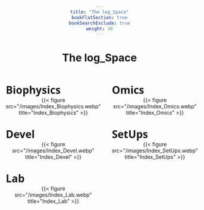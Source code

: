 ```yaml
---
title: "The log_Space"
bookFlatSection: true
bookSearchExclude: true
weight: 10
---
```


# The log_Space

<style>
    /*
    Alternatively, you can use Google Fonts to load the font from their servers.
    No need to host the TTF file yourself.
    @import url('https://fonts.googleapis.com/css2?family=Megrim&display=swap');
    */
    @font-face {
        font-family: 'Megrim';
        src: url('fonts/Megrim-Regular.ttf') format('truetype');
        font-weight: normal;
        font-style: normal;
    }
    body {
        text-align: center;
        margin: 20px;
    }
    .grid-container {
        display: grid;
        grid-template-columns: repeat(2, 1fr); /* 2 columns */
        grid-template-rows: repeat(3, auto); /* 3 rows */
        gap: 30px;
        max-width: 700px;
        margin: auto;
        margin-top: 50px;
    }
    .grid-item {
        display: flex;
        flex-direction: column;
        align-items: center;
    }
    .label {
        font-family: "Megrim", system-ui; /* With fallback option */
        font-size: clamp(22px, 3vw, 28px); /* Responsive font size */
        font-weight: bold;
        font-style: normal;
        align-self: flex-start; /* Aligns the label to the left */
    }
    .grid-item a {
        text-decoration: none;
    }
    .grid-item img {
        width: 100%;
        max-width: 350px; /* Adjust size */
        height: auto;
        border-radius: 5px; /* Optional rounded corners */
        cursor: pointer;
        transition: transform 0.2s ease-in-out;
    }
    .grid-item img:hover {
        transform: scale(1.05); /* Slight zoom effect */
    }
</style>

<div class="grid-container">
    <!-- Repeat this block for 6 images -->
    <div class="grid-item">
        <div class="label">Biophysics</div>
        <a href="docs/biophysics/">
            {{< figure src="/images/Index_Biophysics.webp" title="Index_Biophysics" >}}
        </a>
    </div>
    <div class="grid-item">
        <div class="label">Omics</div>
        <a href="docs/omics/">
            {{< figure src="/images/Index_Omics.webp" title="Index_Omics" >}}
        </a>
    </div>
    <div class="grid-item">
        <div class="label">Devel</div>
        <a href="docs/devel/">
            {{< figure src="/images/Index_Devel.webp" title="Index_Devel" >}}
        </a>
    </div>
    <div class="grid-item">
        <div class="label">SetUps</div>
        <a href="docs/setups/">
            {{< figure src="/images/Index_SetUps.webp" title="Index_SetUps" >}}
        </a>
    </div>
    <div class="grid-item">
        <div class="label">Lab</div>
        <a href="docs/lab/">
            {{< figure src="/images/Index_Lab.webp" title="Index_Lab" >}}
        </a>
    </div>
</div>
